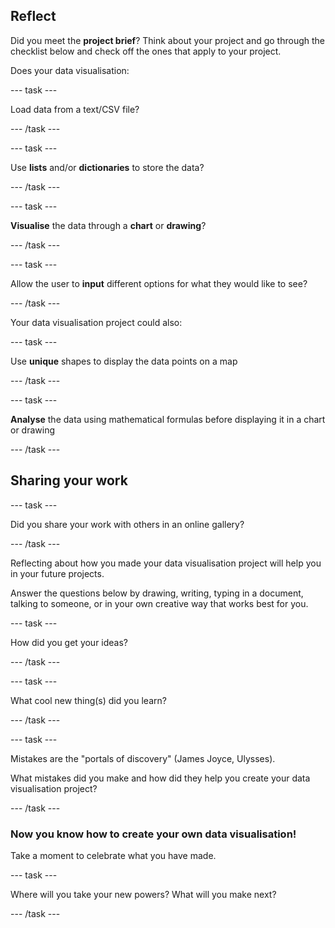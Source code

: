 ## Reflect

Did you meet the **project brief**? Think about your project and go through the checklist below and check off the ones that apply to your project.

Does your data visualisation:

--- task ---

Load data from a text/CSV file?

--- /task ---

--- task ---

Use **lists** and/or **dictionaries** to store the data?

--- /task ---

--- task ---

**Visualise** the data through a **chart** or **drawing**?

--- /task ---

--- task ---

Allow the user to **input** different options for what they would like to see?

--- /task ---

Your data visualisation project could also:

--- task ---

Use **unique** shapes to display the data points on a map

--- /task ---

--- task ---

**Analyse** the data using mathematical formulas before displaying it in a chart or drawing

--- /task ---

## Sharing your work

--- task ---

Did you share your work with others in an online gallery?

--- /task ---

Reflecting about how you made your data visualisation project will help you in your future projects.

Answer the questions below by drawing, writing, typing in a document, talking to someone, or in your own creative way that works best for you.

--- task ---

How did you get your ideas? 

--- /task ---

--- task ---

What cool new thing(s) did you learn?

--- /task ---

--- task ---

Mistakes are the "portals of discovery" (James Joyce, Ulysses). 

What mistakes did you make and how did they help you create your data visualisation project?

--- /task ---

### Now you know how to create your own data visualisation!

Take a moment to celebrate what you have made.

--- task ---

Where will you take your new powers? What will you make next?

--- /task ---

